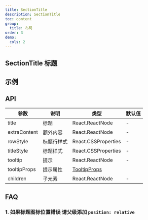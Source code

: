 ```yaml
---
title: SectionTitle
description: SectionTitle
toc: content
group:
  title: 布局
order: 3
demo:
  cols: 2
---
```


## SectionTitle 标题

## 示例

<code src='./demo/demo1.tsx'></code>

## API

| 参数         | 说明       | 类型                                                          | 默认值 |
| ------------ | ---------- | ------------------------------------------------------------- | ------ |
| title        | 标题       | React.ReactNode                                               | -      |
| extraContent | 额外内容   | React.ReactNode                                               | -      |
| rowStyle     | 标题行样式 | React.CSSProperties                                           | -      |
| titleStyle   | 标题样式   | React.CSSProperties                                           | -      |
| tooltip      | 提示       | React.ReactNode                                               | -      |
| tooltipProps | 提示属性   | [TooltipProps](https://ant.design/components/tooltip-cn/#API) |
| children     | 子元素     | React.ReactNode                                               | -      |

## FAQ

### 1. 如果标题图标位置错误 请父级添加 `position: relative`

